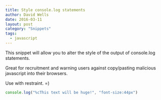 ```yaml
---
title: Style console.log statements
author: David Wells
date: 2016-03-11
layout: post
category: "Snippets"
tags:
  - javascript
---
```


This snippet will allow you to alter the style of the output of console.log statements.

Great for recruitment and warning users against copy/pasting malicious javascript into their browsers.

Use with restraint. =)

```js
console.log("%cThis text will be huge!", "font-size:44px")
```
